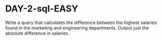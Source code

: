 # DAY-2-sql-EASY

Write a query that calculates the difference between the highest salaries found in the marketing and engineering departments.
Output just the absolute difference in salaries.
